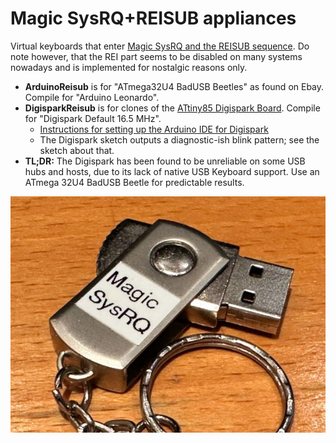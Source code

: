 # Magic SysRQ+REISUB appliances

Virtual keyboards that enter [Magic SysRQ and the REISUB sequence](https://www.kernel.org/doc/html/latest/admin-guide/sysrq.html). Do note however, that the REI part seems to be disabled on many systems nowadays and is implemented for nostalgic reasons only.

- **ArduinoReisub** is for "ATmega32U4 BadUSB Beetles" as found on Ebay. Compile for "Arduino Leonardo".
- **DigisparkReisub** is for clones of the [ATtiny85 Digispark Board](http://digistump.com/products/1). Compile for "Digispark Default 16.5 MHz".
  - [Instructions for setting up the Arduino IDE for Digispark](http://digistump.com/wiki/digispark/tutorials/connecting)
  - The Digispark sketch outputs a diagnostic-ish blink pattern; see the sketch about that.
- **TL;DR:** The Digispark has been found to be unreliable on some USB hubs and hosts, due to its lack of native USB Keyboard support. Use an ATmega 32U4 BadUSB Beetle for predictable results.

![badusb](ArduinoReisub/badusb.jpg)
